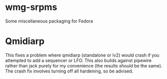 # wmg-srpms
Some miscellaneous packaging for Fedora

# Qmidiarp
This fixes a problem where qmidiarp (standalone or lv2) would crash if you attempted to add a sequencer or
LFO. This also builds against pipewire rather than jack purely for my convenience (the results *should* be
the same). The crash fix involves turning off all hardening, so be advised.
